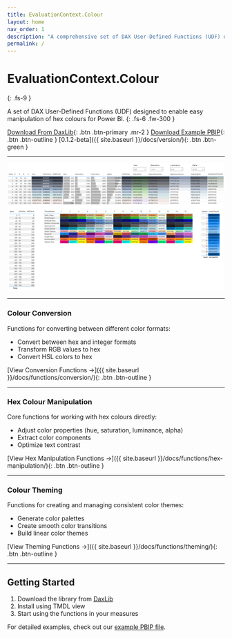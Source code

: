 ```yaml
---
title: EvaluationContext.Colour
layout: home
nav_order: 1
description: "A comprehensive set of DAX User-Defined Functions (UDF) designed to enable easy manipulation of hex colours for Power BI."
permalink: /
---
```


# EvaluationContext.Colour
{: .fs-9 }

A set of DAX User-Defined Functions (UDF) designed to enable easy manipulation of hex colours for Power BI.
{: .fs-6 .fw-300 }

[Download From DaxLib](https://daxlib.org/package/EvaluationContext.Colour/){: .btn .btn-primary .mr-2 }
[Download Example PBIP](https://github.com/EvaluationContext/EvaluationContext.Colour/tree/main/assets/PBIP){: .btn .btn-outline }
[0.1.2-beta]({{ site.baseurl }}/docs/version/){: .btn .btn-green }

---

![Library in Action](/assets/img/UDFInPowerBI.png)

---

### Colour Conversion

Functions for converting between different color formats:

- Convert between hex and integer formats
- Transform RGB values to hex
- Convert HSL colors to hex

[View Conversion Functions →]({{ site.baseurl }}/docs/functions/conversion/){: .btn .btn-outline }

---

### Hex Colour Manipulation

Core functions for working with hex colours directly:

- Adjust color properties (hue, saturation, luminance, alpha)
- Extract color components
- Optimize text contrast

[View Hex Manipulation Functions →]({{ site.baseurl }}/docs/functions/hex-manipulation/){: .btn .btn-outline }

---

### Colour Theming

Functions for creating and managing consistent color themes:

- Generate color palettes
- Create smooth color transitions
- Build linear color themes

[View Theming Functions →]({{ site.baseurl }}/docs/functions/theming/){: .btn .btn-outline }

---

## Getting Started

1. Download the library from [DaxLib](https://daxlib.org/package/EvaluationContext.Colour/)
2. Install using TMDL view
3. Start using the functions in your measures

For detailed examples, check out our [example PBIP file](https://github.com/EvaluationContext/EvaluationContext.Colour/tree/main/assets/PBIP).